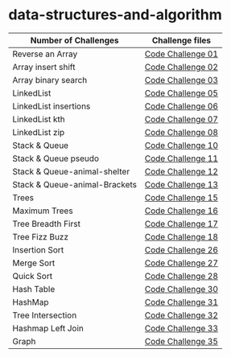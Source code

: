 # data-structures-and-algorithm

|Number of Challenges | Challenge files                         |
|----------------|----------------------------------------------|
|Reverse an Array        |[Code Challenge 01](401/Reversed-Array/Read01.md)          |
|Array insert shift      |[Code Challenge 02](401/array-insert-shift/Read02.md)      |
|Array binary search     |[Code Challenge 03](401/array-binary-search/Read03.md)     |
|LinkedList              |[Code Challenge 05](401/Linked-lists/Read05.md)            |
|LinkedList insertions   |[Code Challenge 06](401/linked-list-insertions/Read06.md)  |
|LinkedList kth          |[Code Challenge 07](401/linked-list-kth/Read07.md)  |
|LinkedList zip          |[Code Challenge 08](401/linked-list-zip/Read08.md)  |
|Stack & Queue           |[Code Challenge 10](401/Stack&Queue/Read10.md)  |
|Stack & Queue pseudo    |[Code Challenge 11](401/stack-queue-pseudo/Read11.md)  |
|Stack & Queue-animal-shelter    |[Code Challenge 12](401/stack-queue-animal-shelter/Read12.md)  |
|Stack & Queue-animal-Brackets    |[Code Challenge 13](401/stack-queue-brackets/Read13.md)  |
|Trees   |[Code Challenge 15](401/trees/Read15.md)  |
|Maximum Trees   |[Code Challenge 16](401/max-trees/Read16.md)  |
|Tree Breadth First   |[Code Challenge 17](401/tree-breadth-first/Read17.md)  |
|Tree Fizz Buzz   |[Code Challenge 18](401/tree-fizz-buzz/Read18.md)  |
|Insertion Sort   |[Code Challenge 26](401/insertion-sort/Read26.md)  |
|Merge Sort   |[Code Challenge 27](401/merge-sort/Read27.md)  |
|Quick Sort   |[Code Challenge 28](401/quick-sort/Read28.md)  |
|Hash Table   |[Code Challenge 30](401/Hash/Read30.md)  |[Code 30 HashTable](https://github.com/khairshkokany/data-structures-and-algorithm/tree/main/code05/lib/src/main/java/HashPart) |
|HashMap   |[Code Challenge 31](401/hash-map/Read31.md)  |
|Tree Intersection   |[Code Challenge 32](401/tree-intersection/Read32.md)  |
|Hashmap Left Join   |[Code Challenge 33](401/hashmap-left-join/Read33.md)  |
|Graph  |[Code Challenge 35](401/graph/Read35.md)  |







